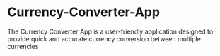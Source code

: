# Currency-Converter-App
The Currency Converter App is a user-friendly application designed to provide quick and accurate currency conversion between multiple currencies
